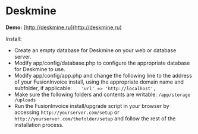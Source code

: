 Deskmine
==========

**Demo:** [http://deskmine.ru](http://deskmine.ru)

Install:
* Create an empty database for Deskmine on your web or database server.
* Modify app/config/database.php to configure the appropriate database for Deskmine to use.
* Modify app/config/app.php and change the following line to the address of your FusionInvoice install, using the appropriate domain name and subfolder, if applicable:
 `   'url' => 'http://localhost',`
* Make sure the following folders and contents are writable:
`/app/storage
/uploads`
* Run the FusionInvoice install/upgrade script in your browser by accessing `http://yourserver.com/setup` or `http://yourserver.com/thefolder/setup` and follow the rest of the installation process.
